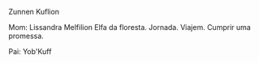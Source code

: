 Zunnen Kuflion

Mom: Lissandra Melfilion
  Elfa da floresta. Jornada. Viajem. Cumprir uma promessa.

Pai: Yob'Kuff

